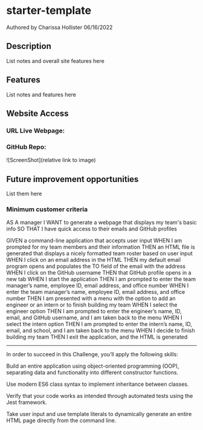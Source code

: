 # starter-template

Authored by Charissa Hollister 06/16/2022

## Description

List notes and overall site features here

## Features

List notes and features here

## Website Access

### URL Live Webpage:

### GitHub Repo:

![ScreenShot](relative link to image)

## Future improvement opportunities

List them here

### Minimum customer criteria

AS A manager
I WANT to generate a webpage that displays my team's basic info
SO THAT I have quick access to their emails and GitHub profiles

GIVEN a command-line application that accepts user input
WHEN I am prompted for my team members and their information
THEN an HTML file is generated that displays a nicely formatted team roster based on user input
WHEN I click on an email address in the HTML
THEN my default email program opens and populates the TO field of the email with the address
WHEN I click on the GitHub username
THEN that GitHub profile opens in a new tab
WHEN I start the application
THEN I am prompted to enter the team manager’s name, employee ID, email address, and office number
WHEN I enter the team manager’s name, employee ID, email address, and office number
THEN I am presented with a menu with the option to add an engineer or an intern or to finish building my team
WHEN I select the engineer option
THEN I am prompted to enter the engineer’s name, ID, email, and GitHub username, and I am taken back to the menu
WHEN I select the intern option
THEN I am prompted to enter the intern’s name, ID, email, and school, and I am taken back to the menu
WHEN I decide to finish building my team
THEN I exit the application, and the HTML is generated

---

In order to succeed in this Challenge, you’ll apply the following skills:

Build an entire application using object-oriented programming (OOP), separating data and functionality into different constructor functions.

Use modern ES6 class syntax to implement inheritance between classes.

Verify that your code works as intended through automated tests using the Jest framework.

Take user input and use template literals to dynamically generate an entire HTML page directly from the command line.
